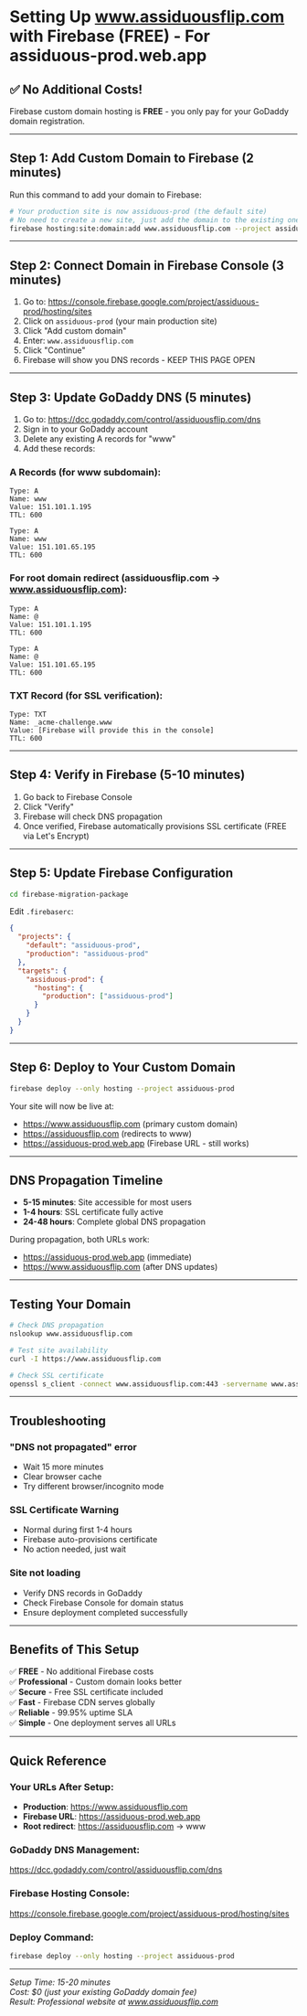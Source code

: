 # Setting Up www.assiduousflip.com with Firebase (FREE) - For assiduous-prod.web.app

## ✅ No Additional Costs!
Firebase custom domain hosting is **FREE** - you only pay for your GoDaddy domain registration.

---

## Step 1: Add Custom Domain to Firebase (2 minutes)

Run this command to add your domain to Firebase:

```bash
# Your production site is now assiduous-prod (the default site)
# No need to create a new site, just add the domain to the existing one
firebase hosting:site:domain:add www.assiduousflip.com --project assiduous-prod
```

---

## Step 2: Connect Domain in Firebase Console (3 minutes)

1. Go to: https://console.firebase.google.com/project/assiduous-prod/hosting/sites
2. Click on `assiduous-prod` (your main production site)
3. Click "Add custom domain"
4. Enter: `www.assiduousflip.com`
5. Click "Continue"
6. Firebase will show you DNS records - KEEP THIS PAGE OPEN

---

## Step 3: Update GoDaddy DNS (5 minutes)

1. Go to: https://dcc.godaddy.com/control/assiduousflip.com/dns
2. Sign in to your GoDaddy account
3. Delete any existing A records for "www"
4. Add these records:

### A Records (for www subdomain):
```
Type: A
Name: www
Value: 151.101.1.195
TTL: 600
```

```
Type: A
Name: www  
Value: 151.101.65.195
TTL: 600
```

### For root domain redirect (assiduousflip.com → www.assiduousflip.com):
```
Type: A
Name: @
Value: 151.101.1.195
TTL: 600
```

```
Type: A
Name: @
Value: 151.101.65.195
TTL: 600
```

### TXT Record (for SSL verification):
```
Type: TXT
Name: _acme-challenge.www
Value: [Firebase will provide this in the console]
TTL: 600
```

---

## Step 4: Verify in Firebase (5-10 minutes)

1. Go back to Firebase Console
2. Click "Verify" 
3. Firebase will check DNS propagation
4. Once verified, Firebase automatically provisions SSL certificate (FREE via Let's Encrypt)

---

## Step 5: Update Firebase Configuration

```bash
cd firebase-migration-package
```

Edit `.firebaserc`:
```json
{
  "projects": {
    "default": "assiduous-prod",
    "production": "assiduous-prod"
  },
  "targets": {
    "assiduous-prod": {
      "hosting": {
        "production": ["assiduous-prod"]
      }
    }
  }
}
```

---

## Step 6: Deploy to Your Custom Domain

```bash
firebase deploy --only hosting --project assiduous-prod
```

Your site will now be live at:
- https://www.assiduousflip.com (primary custom domain)
- https://assiduousflip.com (redirects to www)
- https://assiduous-prod.web.app (Firebase URL - still works)

---

## DNS Propagation Timeline

- **5-15 minutes**: Site accessible for most users
- **1-4 hours**: SSL certificate fully active
- **24-48 hours**: Complete global DNS propagation

During propagation, both URLs work:
- https://assiduous-prod.web.app (immediate)
- https://www.assiduousflip.com (after DNS updates)

---

## Testing Your Domain

```bash
# Check DNS propagation
nslookup www.assiduousflip.com

# Test site availability  
curl -I https://www.assiduousflip.com

# Check SSL certificate
openssl s_client -connect www.assiduousflip.com:443 -servername www.assiduousflip.com
```

---

## Troubleshooting

### "DNS not propagated" error
- Wait 15 more minutes
- Clear browser cache
- Try different browser/incognito mode

### SSL Certificate Warning
- Normal during first 1-4 hours
- Firebase auto-provisions certificate
- No action needed, just wait

### Site not loading
- Verify DNS records in GoDaddy
- Check Firebase Console for domain status
- Ensure deployment completed successfully

---

## Benefits of This Setup

✅ **FREE** - No additional Firebase costs  
✅ **Professional** - Custom domain looks better  
✅ **Secure** - Free SSL certificate included  
✅ **Fast** - Firebase CDN serves globally  
✅ **Reliable** - 99.95% uptime SLA  
✅ **Simple** - One deployment serves all URLs  

---

## Quick Reference

### Your URLs After Setup:
- **Production**: https://www.assiduousflip.com
- **Firebase URL**: https://assiduous-prod.web.app  
- **Root redirect**: https://assiduousflip.com → www

### GoDaddy DNS Management:
https://dcc.godaddy.com/control/assiduousflip.com/dns

### Firebase Hosting Console:
https://console.firebase.google.com/project/assiduous-prod/hosting/sites

### Deploy Command:
```bash
firebase deploy --only hosting --project assiduous-prod
```

---

*Setup Time: 15-20 minutes*  
*Cost: $0 (just your existing GoDaddy domain fee)*  
*Result: Professional website at www.assiduousflip.com*